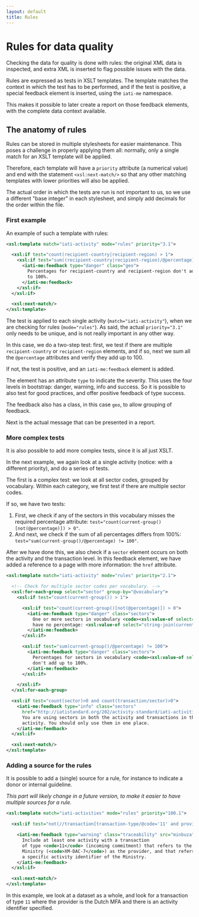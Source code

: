```yaml
---
layout: default
title: Rules
---
```


# Rules for data quality

Checking the data for quality is done with rules: the original XML data is
inspected, and extra XML is inserted to flag possible issues with the data.

Rules are expressed as tests in XSLT templates. The template matches the context
in which the test has to be performed, and if the test is positive, a special
feedback element is inserted, using the `iati-me` namespace.

This makes it possible to later create a report on those feedback elements,
with the complete data context available.

## The anatomy of rules

Rules can be stored in multiple stylesheets for easier maintenance. This poses a
challenge in properly applying them all: normally, only a single match for an
XSLT template will be applied.

Therefore, each template will have a `priority` attribute (a numerical value)
and end with the statement `<xsl:next-match/>` so that any other matching
templates with lower priorities will also be applied.

The actual order in which the tests are run is not important to us, so we use
a different "base integer" in each stylesheet, and simply add decimals for the
order within the file.

### First example

An example of such a template with rules:

``` xml
<xsl:template match="iati-activity" mode="rules" priority="3.1">

  <xsl:if test="count(recipient-country|recipient-region) > 1">
    <xsl:if test="sum((recipient-country|recipient-region)/@percentage) != 100">
      <iati-me:feedback type="danger" class="geo">
        Percentages for recipient-country and recipient-region don't add up
        to 100%.
      </iati-me:feedback>
    </xsl:if>
  </xsl:if>

  <xsl:next-match/>
</xsl:template>
```

The test is applied to each single activity (`match="iati-activity"`), when we
are checking for rules (`mode="rules"`). As said, the actual `priority="3.1"`
only needs to be unique, and is not really important in any other way.

In this case, we do a two-step test: first, we test if there are multiple
`recipient-country` or `recipient-region` elements, and if so, next we sum all
the `@percentage` attributes and verify they add up to 100.

If not, the test is positive, and an `iati-me:feedback` element is added.

The element has an attribute `type` to indicate the severity. This uses the four
levels in bootstrap: danger, warning, info and success. So it is possible
to also test for good practices, and offer positive feedback of type success.

The feedback also has a class, in this case `geo`, to allow grouping of
feedback.

Next is the actual message that can be presented in a report.

### More complex tests

It is also possible to add more complex tests, since it is all just XSLT.

In the next example, we again look at a single activity (notice: with a
different priority), and do a series of tests.

The first is a complex test: we look at all sector codes, grouped by vocabulary.
Within each category, we first test if there are multiple sector codes.

If so, we have two tests:

1. First, we check if any of the sectors in this vocabulary misses the required
percentage attribute: `test="count(current-group()[not(@percentage)]) > 0"`.
2. And next, we check if the sum of all percentages differs from 100%:
`test="sum(current-group()/@percentage) != 100"`.

After we have done this, we also check if a `sector` element occurs on both
the activity and the transaction level. In this feedback element, we have added
a reference to a page with more information: the `href` attribute.


```xml
<xsl:template match="iati-activity" mode="rules" priority="2.1">

  <!-- Check for multiple sector codes per vocabulary. -->
  <xsl:for-each-group select="sector" group-by="@vocabulary">
    <xsl:if test="count(current-group()) > 1">

      <xsl:if test="count(current-group()[not(@percentage)]) > 0">
        <iati-me:feedback type="danger" class="sectors">
          One or more sectors in vocabulary <code><xsl:value-of select="current-grouping-key()"/></code>
          have no percentage: <xsl:value-of select="string-join(current-group()[not(@percentage)]/@code, ', ')"/>
        </iati-me:feedback>
      </xsl:if>

      <xsl:if test="sum(current-group()/@percentage) != 100">
        <iati-me:feedback type="danger" class="sectors">
          Percentages for sectors in vocabulary <code><xsl:value-of select="current-grouping-key()"/></code>
          don't add up to 100%.
        </iati-me:feedback>
      </xsl:if>

    </xsl:if>
  </xsl:for-each-group>

  <xsl:if test="count(sector)>0 and count(transaction/sector)>0">
    <iati-me:feedback type="info" class="sectors"
      href="http://iatistandard.org/202/activity-standard/iati-activities/iati-activity/sector/#definition">
      You are using sectors in both the activity and transactions in the
      activity. You should only use them in one place.
    </iati-me:feedback>
  </xsl:if>

  <xsl:next-match/>
</xsl:template>
```

### Adding a source for the rules

It is possible to add a (single) source for a rule, for instance to indicate
a donor or internal guideline.

*This part will likely change in a future version, to make it easier to have
multiple sources for a rule.*

```xml
<xsl:template match="iati-activities" mode="rules" priority="100.1">

  <xsl:if test="not(//transaction[transaction-type/@code='11' and provider-org/@ref='XM-DAC-7' and provider-org/@provider-activity-id])">

    <iati-me:feedback type="warning" class="traceability" src="minbuza">
      Include at least one activity with a transaction
      of type <code>11</code> (incoming commitment) that refers to the
      Ministry (<code>XM-DAC-7</code>) as the provider, and that refers to
      a specific activity identifier of the Ministry.
    </iati-me:feedback>
  </xsl:if>

  <xsl:next-match/>
</xsl:template>
```

In this example, we look at a dataset as a whole, and look for a transaction
of type `11` where the provider is the Dutch MFA and there is an activity
identifier specified.
